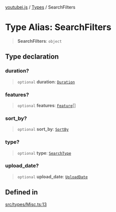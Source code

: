 [youtubei.js](../../../README.md) / [Types](../README.md) / SearchFilters

# Type Alias: SearchFilters

> **SearchFilters**: `object`

## Type declaration

### duration?

> `optional` **duration**: [`Duration`](Duration.md)

### features?

> `optional` **features**: [`Feature`](Feature.md)[]

### sort\_by?

> `optional` **sort\_by**: [`SortBy`](SortBy.md)

### type?

> `optional` **type**: [`SearchType`](SearchType.md)

### upload\_date?

> `optional` **upload\_date**: [`UploadDate`](UploadDate.md)

## Defined in

[src/types/Misc.ts:13](https://github.com/LuanRT/YouTube.js/blob/e54e499ff553dab51e6d9d1aebc090b50fec29ba/src/types/Misc.ts#L13)
